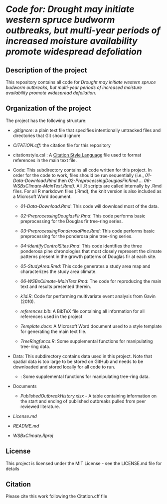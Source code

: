 # *Code for: Drought may initiate western spruce budworm outbreaks, but multi-year periods of increased moisture availability promote widespread defoliation*

## Description of the project

This repository contains all code for *Drought may initiate western spruce budworm outbreaks, but multi-year periods of increased moisture availability promote widespread defoliation*.

## Organization of the project

The project has the following structure:

-   *.gitignore*: a plain text file that specifies intentionally untracked files and directories that Git should ignore

-   *CITATION.cff*: the citation file for this repository

-   citationstyle.csl : A [Citation Style Language](https://citationstyles.org/) file used to format references in the main text file.

-   Code: This subdirectory contains all code written for this project. In order for the code to work, files should be run sequentially (i.e., *01-Data-Download.Rmd* then *02-PreprocessingDouglasFir.Rmd ... 06-WSBxClimate-MainText.Rmd).* All .R scripts are called internally by .Rmd files. For all R markdown files (.Rmd), the knit version is also included as a Microsoft Word document.

    -   *01-Data-Download.Rmd*: This code will download most of the data.

    -   *02-PreprocessingDouglasFir.Rmd*: This code performs basic preprocessing for the Douglas fir tree-ring series.

    -   *03-PreprocessingPonderosaPine.Rmd*: This code performs basic preprocessing for the ponderosa pine tree-ring series.

    -   *04-IdentifyControlSites.Rmd*: This code identifies the three ponderosa pine chronologies that most closely represent the climate patterns present in the growth patterns of Douglas fir at each site.

    -   *05-StudyArea.Rmd*: This code generates a study area map and characterizes the study area climate.

    -   *06-WSBxClimate-MainText.Rmd*: The code for reproducing the main text and results presented therein.

    -   *k1d.R*: Code for performing multivariate event analysis from Gavin (2010).

    -   *references.bib*: A BibTeX file containing all information for all references used in the project

    -   *Template.docx*: A Microsoft Word document used to a style template for generating the main text file.

    -   *TreeRingfuncs.R*: Some supplemental functions for manipulating tree-ring data.

-   Data: This subdirectory contains data used in this project. Note that spatial data is too large to be stored on GitHub and needs to be downloaded and stored locally for all code to run.
  
      -   : Some supplemental functions for manipulating tree-ring data.

-   Documents

    -   *PublishedOutbreakHistory.xlsx* - A table containing information on the start and ending of published outbreaks pulled from peer reviewed literature.

-   *License.md*

-   *README.md*

-   *WSBxClimate.Rproj*

## License

This project is licensed under the MIT License - see the LICENSE.md file for details

## Citation

Please cite this work following the Citation.cff file
